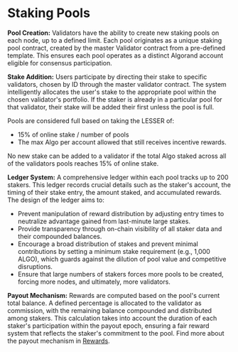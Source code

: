 # Staking Pools

**Pool Creation:** Validators have the ability to create new staking pools on each node, up to a defined limit. Each pool originates as a unique staking pool contract, created by the master Validator contract from a pre-defined template. This ensures each pool operates as a distinct Algorand account eligible for consensus participation.

**Stake Addition:** Users participate by directing their stake to specific validators, chosen by ID through the master validator contract. The system intelligently allocates the user's stake to the appropriate pool within the chosen validator's portfolio. If the staker is already in a particular pool for that validator, their stake will be added their first unless the pool is full.

Pools are considered full based on taking the LESSER of:

* 15% of online stake / number of pools
* The max Algo per account allowed that still receives incentive rewards.

No new stake can be added to a validator if the total Algo staked across all of the validators pools reaches 15% of online stake.

**Ledger System:** A comprehensive ledger within each pool tracks up to 200 stakers. This ledger records crucial details such as the staker's account, the timing of their stake entry, the amount staked, and accumulated rewards. The design of the ledger aims to:

* Prevent manipulation of reward distribution by adjusting entry times to neutralize advantage gained from last-minute large stakes.
* Provide transparency through on-chain visibility of all staker data and their compounded balances.
* Encourage a broad distribution of stakes and prevent minimal contributions by setting a minimum stake requirement (e.g., 1,000 ALGO), which guards against the dilution of pool value and competitive disruptions.
* Ensure that large numbers of stakers forces more pools to be created, forcing more nodes, and ultimately, more validators.

**Payout Mechanism:** Rewards are computed based on the pool's current total balance. A defined percentage is allocated to the validator as commission, with the remaining balance compounded and distributed among stakers. This calculation takes into account the duration of each staker's participation within the payout epoch, ensuring a fair reward system that reflects the staker's commitment to the pool. Find more about the payout mechanism in [Rewards](rewards.md).
